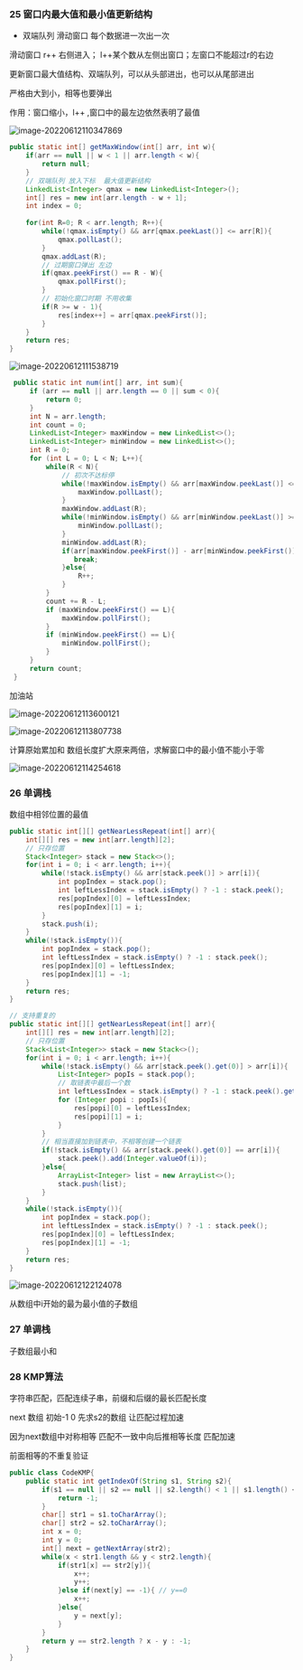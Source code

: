 ### 25 窗口内最大值和最小值更新结构



- 双端队列  滑动窗口  每个数据进一次出一次

滑动窗口  r++  右侧进入； l++某个数从左侧出窗口；左窗口不能超过r的右边



更新窗口最大值结构、双端队列，可以从头部进出，也可以从尾部进出

严格由大到小，相等也要弹出

作用：窗口缩小，l++ ,窗口中的最左边依然表明了最值

![image-20220612110347869](C:\Users\李陵晨\AppData\Roaming\Typora\typora-user-images\image-20220612110347869.png)

```java
public static int[] getMaxWindow(int[] arr, int w){
    if(arr == null || w < 1 || arr.length < w){
        return null;
    }
    // 双端队列 放入下标  最大值更新结构
    LinkedList<Integer> qmax = new LinkedList<Integer>();
    int[] res = new int[arr.length - w + 1];
    int index = 0;
    
    for(int R=0; R < arr.length; R++){
        while(!qmax.isEmpty() && arr[qmax.peekLast()] <= arr[R]){
            qmax.pollLast();
        }
        qmax.addLast(R);
        // 过期窗口弹出 左边
        if(qmax.peekFirst() == R - W){
            qmax.pollFirst();
        }
        // 初始化窗口时期 不用收集
        if(R >= w - 1){
            res[index++] = arr[qmax.peekFirst()];
        }
    }
    return res;
}
```

![image-20220612111538719](C:\Users\李陵晨\AppData\Roaming\Typora\typora-user-images\image-20220612111538719.png)

```java
 public static int num(int[] arr, int sum){
     if (arr == null || arr.length == 0 || sum < 0){
         return 0;
     }
     int N = arr.length;
     int count = 0;
     LinkedList<Integer> maxWindow = new LinkedList<>();
     LinkedList<Integer> minWindow = new LinkedList<>();
     int R = 0;
     for (int L = 0; L < N; L++){
         while(R < N){
             // 初次不达标停
             while(!maxWindow.isEmpty() && arr[maxWindow.peekLast()] <= arr[R]){
                 maxWindow.pollLast();
             }
             maxWindow.addLast(R);
             while(!minWindow.isEmpty() && arr[minWindow.peekLast()] >= arr[R]){
                 minWindow.pollLast();
             }
             minWindow.addLast(R);
             if(arr[maxWindow.peekFirst()] - arr[minWindow.peekFirst()] > sum){
             	break;
             }else{
                 R++;
             }
         }
         count += R - L;
         if (maxWindow.peekFirst() == L){
             maxWindow.pollFirst();
         }
         if (minWindow.peekFirst() == L){
             minWindow.pollFirst();
         }
     }
     return count;
 }
```

加油站

![image-20220612113600121](C:\Users\李陵晨\AppData\Roaming\Typora\typora-user-images\image-20220612113600121.png)

  

![image-20220612113807738](C:\Users\李陵晨\AppData\Roaming\Typora\typora-user-images\image-20220612113807738.png)

计算原始累加和  数组长度扩大原来两倍，求解窗口中的最小值不能小于零

![image-20220612114254618](C:\Users\李陵晨\AppData\Roaming\Typora\typora-user-images\image-20220612114254618.png)

### 26 单调栈

数组中相邻位置的最值

```Java
public static int[][] getNearLessRepeat(int[] arr){
    int[][] res = new int[arr.length][2];
    // 只存位置 
    Stack<Integer> stack = new Stack<>();
    for(int i = 0; i < arr.length; i++){
        while(!stack.isEmpty() && arr[stack.peek()] > arr[i]){
            int popIndex = stack.pop();
            int leftLessIndex = stack.isEmpty() ? -1 : stack.peek();
            res[popIndex][0] = leftLessIndex;
            res[popIndex][1] = i;
        }
        stack.push(i);
    }
    while(!stack.isEmpty()){
        int popIndex = stack.pop();
        int leftLessIndex = stack.isEmpty() ? -1 : stack.peek();
        res[popIndex][0] = leftLessIndex;
        res[popIndex][1] = -1;
    }
    return res;
}
```

```java
// 支持重复的
public static int[][] getNearLessRepeat(int[] arr){
    int[][] res = new int[arr.length][2];
    // 只存位置 
    Stack<List<Integer>> stack = new Stack<>();
    for(int i = 0; i < arr.length; i++){
        while(!stack.isEmpty() && arr[stack.peek().get(0)] > arr[i]){
            List<Integer> popIs = stack.pop();
            // 取链表中最后一个数
            int leftLessIndex = stack.isEmpty() ? -1 : stack.peek().get(stack.peek().size() - 1);
            for (Integer popi : popIs){
                res[popi][0] = leftLessIndex;
                res[popi][1] = i;
            }
        }
        // 相当直接加到链表中，不相等创建一个链表
        if(!stack.isEmpty() && arr[stack.peek().get(0)] == arr[i]){
            stack.peek().add(Integer.valueOf(i));
        }else{
            ArrayList<Integer> list = new ArrayList<>();
            stack.push(list);
        }
    }
    while(!stack.isEmpty()){
        int popIndex = stack.pop();
        int leftLessIndex = stack.isEmpty() ? -1 : stack.peek();
        res[popIndex][0] = leftLessIndex;
        res[popIndex][1] = -1;
    }
    return res;
}
```

![image-20220612122124078](C:\Users\李陵晨\AppData\Roaming\Typora\typora-user-images\image-20220612122124078.png)

从数组中i开始的最为最小值的子数组 

### 27 单调栈

子数组最小和

### 28 KMP算法

字符串匹配，匹配连续子串，前缀和后缀的最长匹配长度



next 数组  初始-1  0  先求s2的数组  让匹配过程加速

因为next数组中对称相等  匹配不一致中向后推相等长度  匹配加速

前面相等的不重复验证

```java
public class CodeKMP{
    public static int getIndexOf(String s1, String s2){
        if(s1 == null || s2 == null || s2.length() < 1 || s1.length() < s2.length()){
            return -1;
        }
        char[] str1 = s1.toCharArray();
        char[] str2 = s2.toCharArray();
        int x = 0;
        int y = 0;
        int[] next = getNextArray(str2);
        while(x < str1.length && y < str2.length){
            if(str1[x] == str2[y]){
                x++;
                y++;
            }else if(next[y] == -1){ // y==0
                x++;
            }else{
                y = next[y];
            }
        }
        return y == str2.length ? x - y : -1;
    }
}
```

